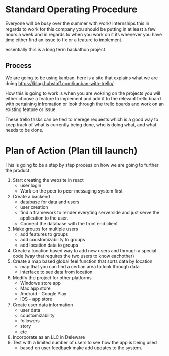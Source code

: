 # Standard Operating Procedure

Everyone will be busy over the summer with work/ internships this in regards to work for this company you should be putting in at least a few hours a week and in regards to when you work on it its whenever you have time either find an issue to fix or a feature to implement.

essentially this is a long term hackathon project

## Process
We are going to be using kanban, here is a site that explains what we are doing https://blog.hubstaff.com/kanban-with-trello/

How this is going to work is when you are wokring on the projects you will either choose a feature to implement and add it to the relevant trello board with pertaining infromation or look through the trello boards and work on an existing feature or issue.

These trello tasks can be tied to merege requests which is a good way to keep track of what is currently being done, who is doing what, and what needs to be done.

# Plan of Action (Plan till launch)
This is going to be a step by step process on how we are going to further the product.

1. Start creating the website in react
    * user login
    * Work on the peer to peer messaging system first
2. Create a backend
    * database for data and users
    * user creation
    * find a framework to render everyting serverside and just serve the application to the user.
    * Connect the database with the front end client
3. Make groups for multiple users
    * add features to groups
    * add coustomizability to groups
    * add location data to groups
4. Create a location based way to add new users and through a special code (way that requires the two users to know eachother)
5. Create a map based global feel function that sorts data by location
    * map that you can find a certian area to look through data
    * interface to see data from location
6. Modify the project for other platforms
    * Windows store app
    * Mac app store
    * Android - Google Play
    * IOS - app store
7. Create user data information
    * user data
    * coustomizability
    * followers
    * story
    * etc
8. Incorporate as an LLC in Deleware
9. Test with a limited number of users to see how the app is being used
    * based on user feedback make add updates to the system.
